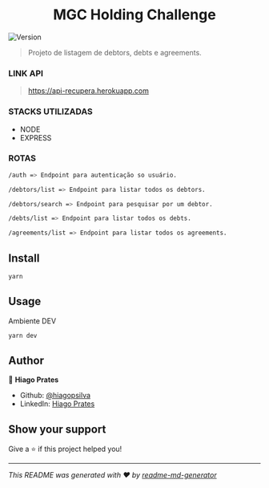 <h1 align="center">MGC Holding Challenge</h1>
<p>
  <img alt="Version" src="https://img.shields.io/badge/version-0.1.0-blue.svg?cacheSeconds=2592000" />
</p>

> Projeto de listagem de debtors, debts e agreements.


### LINK API
> https://api-recupera.herokuapp.com


### STACKS UTILIZADAS
- NODE
- EXPRESS

### ROTAS
```sh
/auth => Endpoint para autenticação so usuário.
```

```sh
/debtors/list => Endpoint para listar todos os debtors.
```
```sh
/debtors/search => Endpoint para pesquisar por um debtor.
```
```sh
/debts/list => Endpoint para listar todos os debts.
```
```sh
/agreements/list => Endpoint para listar todos os agreements.
```


## Install

```sh
yarn
```

## Usage

Ambiente DEV

```sh
yarn dev
```


## Author

👤 **Hiago Prates**

* Github: [@hiagopsilva](https://github.com/hiagopsilva)
* LinkedIn: [Hiago Prates](https://linkedin.com/in/https:\/\/www.linkedin.com\/in\/hiago-prates-04902b132\/)

## Show your support

Give a ⭐️ if this project helped you!

***
_This README was generated with ❤️ by [readme-md-generator](https://github.com/kefranabg/readme-md-generator)_
